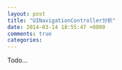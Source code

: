 ```yaml
---
layout: post
title: "UINavigationController分析"
date: 2014-03-14 18:55:47 +0800
comments: true
categories: 
---
```


Todo...